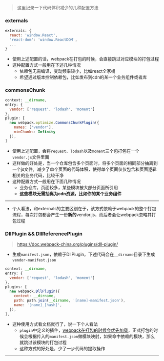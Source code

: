
> 这里记录一下代码体积减少的几种配置方法

### externals

```javascript
externals: {
  react: 'window.React',
  'react-dom': 'window.ReactDOM',
  ...
}
```

- 使用上述配置的话，webpack在打包的时候，会直接跳过对应模块的打包过程
- 这种配置方式一般用在下述几种情况
  - 依赖包无需编译，变动频率较小，比如react全家桶
  - 希望通过版本控制依赖包，比如发布到cdn的某一个业务组件或者库

### commonsChunk

```javascript
context: __dirname,
entry: {
  vendor: ['request', 'lodash', 'moment']
},
plugin: [
  new webpack.optimize.CommonsChunkPlugin({
    names: ['vendor'],
    minChunks: Infinity
  }),
]
```

- 使用上述配置，会将`request`、`lodash`以及`moment`三个包打包在一个`vendor.js`文件里面
- 这样做的好处是，当一个仓库包含多个页面时，将多个页面的相同部分抽离到一个js文件，减少了单个页面的代码体积，使得单个页面仅仅包含和页面逻辑相关的业务代码，比较干净
- 这种配置方式一般用在下面几种情况
  - 业务仓库，页面较多，某些模块被大部分页面所引用
  - **这些模块无需抽离为cdn资源，比如你的某个业务组件**

---

- 个人看法，和externals的主要区别在于，该方式依赖于webpack的整个打包流程，每次打包都会产生一份**新的**vendor.js，而后者会让webpack忽略其打包过程

### DllPlugin && DllReferencePlugin

> https://doc.webpack-china.org/plugins/dll-plugin/

- 生成`manifest.json`，依赖于DllPlugin，下述代码会在`__dirname`目录下生成`vendor-manifest.json`

```javascript
context: __dirname,
entry: {
  vendor: ['request', 'lodash', 'moment']
},
plugins: [
  new webpack.DllPlugin({
    context: __dirname,
    path: path.join(__dirname, '[name]-manifest.json'),
    name: '[name]_[hash]',
  }),
],

```

- 这种使用方式看文档就行了，说一下个人看法
  - `plugin`中定义的插件，[webpack在打包的时候会优先加载](http://taobaofed.org/blog/2016/09/09/webpack-flow/)，正式打包的时候会根据传入的`manifest.json`做模块映射，如果命中依赖的模块，那么就跳过该模块的打包过程
  - 这种方式的好处是，少了一步代码的提取操作

---
